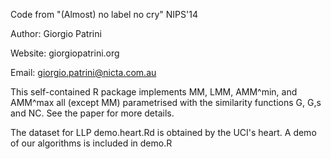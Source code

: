 Code from "(Almost) no label no cry" NIPS'14

Author: Giorgio Patrini

Website: giorgiopatrini.org

Email: giorgio.patrini@nicta.com.au

This self-contained R package implements MM, LMM, AMM^min, and AMM^max all (except MM) parametrised with the similarity functions G, G,s and NC. See the paper for more details.

The dataset for LLP demo.heart.Rd is obtained by the UCI's heart. A demo of our algorithms is included in demo.R
